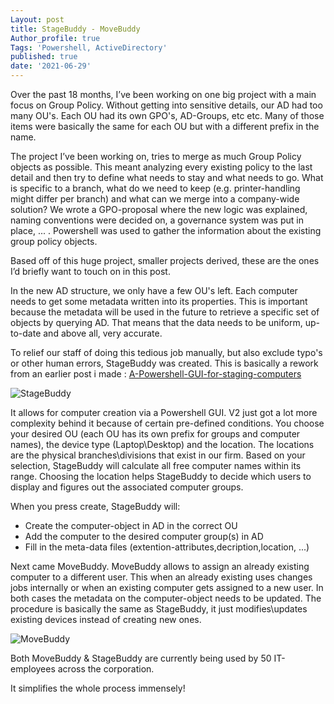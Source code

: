 ```yaml
---
Layout: post
title: StageBuddy - MoveBuddy 
Author_profile: true
Tags: 'Powershell, ActiveDirectory'
published: true
date: '2021-06-29'
---
```

Over the past 18 months, I’ve been working on one big project with a main focus on Group Policy.
Without getting into sensitive details, our AD had too many OU's.
Each OU had its own GPO's, AD-Groups, etc etc.
Many of those items were basically the same for each OU but with a different prefix in the name.

The project I’ve been working on, tries to merge as much Group Policy objects as possible. 
This meant analyzing every existing policy to the last detail and then try to define what needs to stay and what needs to go.
What is specific to a branch, what do we need to keep (e.g. printer-handling might differ per branch) and what can we merge into a company-wide solution?
We wrote a GPO-proposal where the new logic was explained, naming conventions were decided on, a governance system was put in place, ... .
Powershell was used to gather the information about the existing group policy objects.

Based off of this huge project, smaller projects derived, these are the ones I’d briefly want to touch on in this post.

In the new AD structure, we only have a few OU's left. Each computer needs to get some metadata written into its properties.
This is important because the metadata will be used in the future to retrieve a specific set of objects by querying AD. 
That means that the data needs to be uniform, up-to-date and above all, very accurate.

To relief our staff of doing this tedious job manually, but also exclude typo's or other human errors, StageBuddy was created.
This is basically a rework from an earlier post i made :  [A-Powershell-GUI-for-staging-computers](https://kristofstroobants.github.io/A-Powershell-GUI-for-staging-computers/) 

![StageBuddy]({{site.baseurl}}/assets/images/StageBuddyMoveBuddy/stagebuddy.png)

It allows for computer creation via a Powershell GUI. V2 just got a lot more complexity behind it because of certain pre-defined conditions.
You choose your desired OU (each OU has its own prefix for groups and computer names), the device type (Laptop\Desktop) and the location.
The locations are the physical branches\divisions that exist in our firm. 
Based on your selection, StageBuddy will calculate all free computer names within its range.
Choosing the location helps StageBuddy to decide which users to display and figures out the associated computer groups.

When you press create, StageBuddy will:

- Create the computer-object in AD in the correct OU
- Add the computer to the desired computer group(s) in AD
- Fill in the meta-data files (extention-attributes,decription,location, ...)

Next came MoveBuddy. MoveBuddy allows to assign an already existing computer to a different user.
This when an already existing uses changes jobs internally or when an existing computer gets assigned to a new user.
In both cases the metadata on the computer-object needs to be updated.
The procedure is basically the same as StageBuddy, it just modifies\updates existing devices instead of creating new ones.

![MoveBuddy]({{site.baseurl}}/assets/images/StageBuddyMoveBuddy/movebuddy.png)

Both MoveBuddy & StageBuddy are currently being used by 50 IT-employees across the corporation.

It simplifies the whole process immensely!
